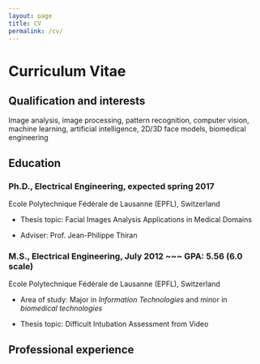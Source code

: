 ```yaml
---
layout: page
title: CV
permalink: /cv/
---
```

# Curriculum Vitae

## Qualification and interests
Image analysis, image processing, pattern recognition, computer vision, machine learning, artificial intelligence, 2D/3D face models, biomedical engineering

## Education

### Ph.D., Electrical Engineering, expected spring 2017
Ecole Polytechnique Fédérale de Lausanne (EPFL), Switzerland

- Thesis topic: Facial Images Analysis Applications in Medical Domains

- Adviser: Prof. Jean-Philippe Thiran

### M.S., Electrical Engineering, July 2012 ~~~ GPA: 5.56 (6.0 scale)
Ecole Polytechnique Fédérale de Lausanne (EPFL), Switzerland

- Area of study: Major in _Information Technologies_ and minor in _biomedical technologies_

- Thesis topic: Difficult Intubation Assessment from Video

## Professional experience
